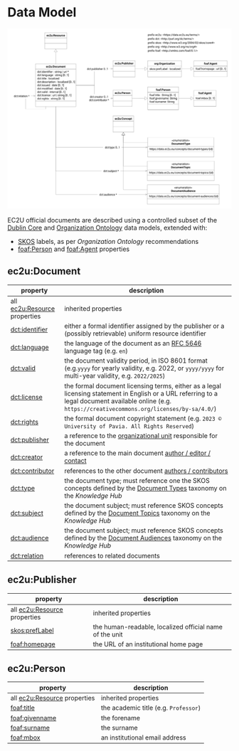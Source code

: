 # Data Model

![documents data model](index/documents.svg)

EC2U official documents are described using a controlled subset of
the [Dublin Core](https://www.dublincore.org/specifications/dublin-core/dcmi-terms/)
and [Organization Ontology](https://www.w3.org/TR/vocab-org/) data models, extended with:

* [SKOS](https://www.w3.org/TR/skos-primer/#seclabel) labels, as per *Organization Ontology* recommendations
* [foaf:Person](http://xmlns.com/foaf/0.1/#term_Person) and [foaf:Agent](http://xmlns.com/foaf/0.1/#term_Agent)
  properties

## ec2u:Document

| property                                                                                               | description                                                                                                                                                                                            |
|--------------------------------------------------------------------------------------------------------|--------------------------------------------------------------------------------------------------------------------------------------------------------------------------------------------------------|
| all [ec2u:Resource](resources) properties                                                              | inherited properties                                                                                                                                                                                   |
| [dct:identifier](https://www.dublincore.org/specifications/dublin-core/dcmi-terms/terms/identifier/)   | either a formal identifier assigned by the publisher or a (possibly retrievable) uniform resource identifier                                                                                           |
| [dct:language](https://www.dublincore.org/specifications/dublin-core/dcmi-terms/terms/language/)       | the language of the document as an [RFC 5646](https://www.rfc-editor.org/info/rfc5646) language tag (e.g. `en`)                                                                                        |
| [dct:valid](https://www.dublincore.org/specifications/dublin-core/dcmi-terms/terms/valid/)             | the document validity period, in ISO 8601 format (e.g.`yyyy` for yearly validity, e.g. 2022, or `yyyy/yyyy` for multi-year validity, e.g. `2022/2025`)                                                 |
| [dct:license](https://www.dublincore.org/specifications/dublin-core/dcmi-terms/terms/license/)         | the formal document licensing terms, either as a legal licensing statement in English or a URL referring to a legal document available online (e.g. `https://creativecommons.org/licenses/by-sa/4.0/`) |
| [dct:rights](https://www.dublincore.org/specifications/dublin-core/dcmi-terms/terms/rights/)           | the formal document copyright statement (e.g. `2023 © University of Pavia. All Rights Reserved`)                                                                                                       |
| [dct:publisher](https://www.dublincore.org/specifications/dublin-core/dcmi-terms/terms/publisher/)     | a reference to the [organizational unit](#ec2u-publisher) responsible for the document                                                                                                                 |
| [dct:creator](https://www.dublincore.org/specifications/dublin-core/dcmi-terms/terms/creator/)         | a reference to the main document [author / editor / contact](#ec2u-person)                                                                                                                             |
| [dct:contributor](https://www.dublincore.org/specifications/dublin-core/dcmi-terms/terms/contributor/) | references to the other document [authors / contributors](#ec2u-person)                                                                                                                                |
| [dct:type](https://www.dublincore.org/specifications/dublin-core/dcmi-terms/terms/type/)               | the document type; must reference one the SKOS concepts defined by the [Document Types](https://data.ec2u.eu/concepts/document-types/) taxonomy on the *Knowledge Hub*                                 |
| [dct:subject](https://www.dublincore.org/specifications/dublin-core/dcmi-terms/terms/subject/)         | the document subject; must reference SKOS concepts defined by the [Document Topics](https://data.ec2u.eu/concepts/document-topics/) taxonomy on the *Knowledge Hub*                                    |
| [dct:audience](https://www.dublincore.org/specifications/dublin-core/dcmi-terms/terms/audience/)       | the document subject; must reference SKOS concepts defined by the [Document Audiences](https://data.ec2u.eu/concepts/document-audiences/) taxonomy on the *Knowledge Hub*                              |
| [dct:relation](https://www.dublincore.org/specifications/dublin-core/dcmi-terms/terms/relation/)       | references to related documents                                                                                                                                                                        |

## ec2u:Publisher

| property                                                     | description                                             |
| ------------------------------------------------------------ | ------------------------------------------------------- |
| all [ec2u:Resource](/datasets/resources) properties          | inherited properties                                    |
| [skos:prefLabel](https://www.w3.org/TR/skos-reference/#labels) | the human-readable, localized official name of the unit |
| [foaf:homepage](http://xmlns.com/foaf/0.1/#term_homepage)    | the URL of an institutional home page                   |

## ec2u:Person

| property                                                    | description                           |
|-------------------------------------------------------------|---------------------------------------|
| all [ec2u:Resource](/datasets/resources) properties         | inherited properties                  |
| [foaf:title](http://xmlns.com/foaf/0.1/#term_title)         | the academic title (e.g. `Professor`) |
| [foaf:givenname](http://xmlns.com/foaf/0.1/#term_givenname) | the forename                          |
| [foaf:surname](http://xmlns.com/foaf/0.1/#term_surname)     | the surname                           |
| [foaf:mbox](http://xmlns.com/foaf/0.1/#term_mbox)           | an institutional email address        |

